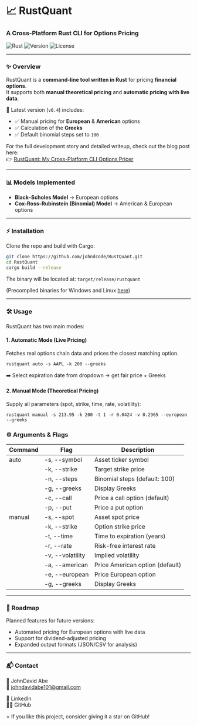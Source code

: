 <h1>📈 RustQuant</h1>
<h3>A Cross-Platform Rust CLI for Options Pricing</h3>

<p>
  <img src="https://img.shields.io/badge/Rust-🦀-orange" alt="Rust">
  <img src="https://img.shields.io/badge/version-0.4-blue" alt="Version">
  <img src="https://img.shields.io/github/license/johndcode/RustQuant" alt="License">
</p>

---

### ✨ Overview  
RustQuant is a **command-line tool written in Rust** for pricing **financial options**.  
It supports both **manual theoretical pricing** and **automatic pricing with live data**.  

🚀 Latest version (`v0.4`) includes:  
- ✅ Manual pricing for **European** & **American** options  
- ✅ Calculation of the **Greeks**  
- ✅ Default binomial steps set to `100`  

For the full development story and detailed writeup, check out the blog post here:  
👉 [RustQuant: My Cross-Platform CLI Options Pricer](https://www.johndcode.com/posts/Options-Pricer/)  

---

### 📊 Models Implemented
- **Black–Scholes Model** → European options  
- **Cox-Ross-Rubinstein (Binomial) Model** → American & European options  

---

### ⚡ Installation
Clone the repo and build with Cargo:

```bash
git clone https://github.com/johndcode/RustQuant.git
cd RustQuant
cargo build --release
```

The binary will be located at:
`target/release/rustquant`

(Precompiled binaries for Windows and Linux [here](https://github.com/JohnDCode/RustQuant-Publish))

---

### 🛠️ Usage

RustQuant has two main modes:

#### 1. Automatic Mode (Live Pricing)

Fetches real options chain data and prices the closest matching option.

```
rustquant auto -s AAPL -k 200 --greeks
```

➡️ Select expiration date from dropdown → get fair price + Greeks


#### 2. Manual Mode (Theoretical Pricing)

Supply all parameters (spot, strike, time, rate, volatility):

```
rustquant manual -s 213.95 -k 200 -t 1 -r 0.0424 -v 0.2965 --european --greeks

```

### ⚙️ Arguments & Flags

| Command | Flag | Description |
|---------|------|-------------|
| auto | -s, --symbol <SYMBOL> | Asset ticker symbol |
|       | -k, --strike <STRIKE> | Target strike price |
|       | -n, --steps <STEPS>   | Binomial steps (default: 100) |
|       | -g, --greeks          | Display Greeks |
|       | -c, --call            | Price a call option (default) |
|       | -p, --put             | Price a put option |
| manual | -s, --spot <SPOT>    | Asset spot price |
|        | -k, --strike <STRIKE>| Option strike price |
|        | -t, --time <TIME>    | Time to expiration (years) |
|        | -r, --rate <RATE>    | Risk-free interest rate |
|        | -v, --volatility <VOL>| Implied volatility |
|        | -a, --american       | Price American option (default) |
|        | -e, --european       | Price European option |
|        | -g, --greeks         | Display Greeks |

---

### 🔮 Roadmap

Planned features for future versions:
- Automated pricing for European options with live data  
- Support for dividend-adjusted pricing  
- Expanded output formats (JSON/CSV for analysis)  

---

### 📬 Contact

👤 JohnDavid Abe  
📧 johndavidabe101@gmail.com  

💼 LinkedIn  
🧑‍💻 GitHub  

⭐ If you like this project, consider giving it a star on GitHub!
